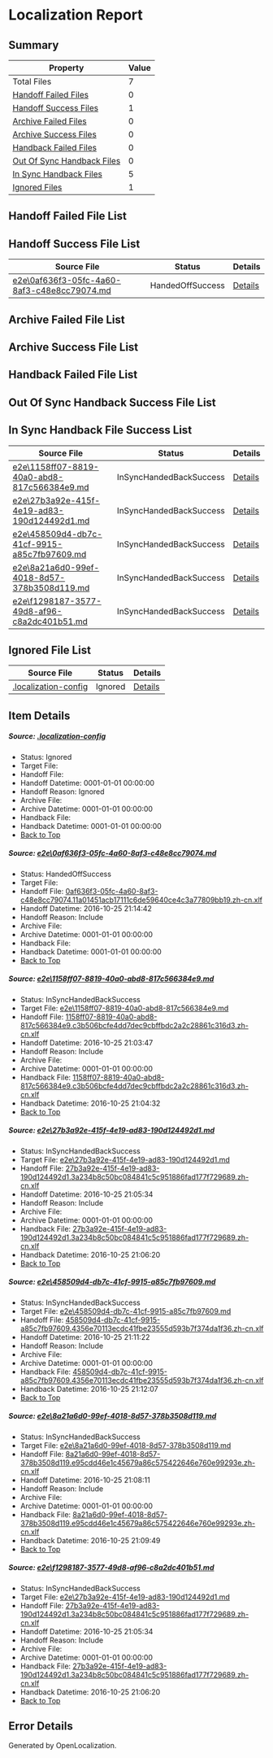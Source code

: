 # <a name='report-top'></a> Localization Report

## Summary
 Property | Value 
 -------- | ----- 
 Total Files | 7
[ Handoff Failed Files ](#handoff-failed-list)| 0
[ Handoff Success Files ](#handoff-success-list)| 1
[ Archive Failed Files ](#archive-failed-list)| 0
[ Archive Success Files ](#archive-success-list)| 0
[ Handback Failed Files ](#handback-failed-list)| 0
[ Out Of Sync Handback Files ](#outofsync-handback-success-list)| 0
[ In Sync Handback Files ](#insync-handback-success-list)| 5
[ Ignored Files ](#ignored-list)| 1

## <a name='handoff-failed-list'></a> Handoff Failed File List

## <a name='handoff-success-list'></a> Handoff Success File List
 Source File | Status | Details 
 ----------- | ------ | ------- 
 [e2e\0af636f3-05fc-4a60-8af3-c48e8cc79074.md](https://github.com/OpenLocalizationTestOrg/ol-test0/blob/f914e1540886ab1f765fe5e3db5763320ed253c7/e2e/0af636f3-05fc-4a60-8af3-c48e8cc79074.md) | HandedOffSuccess | [Details](#9a330bd44aa8e3c7a1832dd1bf01d3586686a4c21)

## <a name='archive-failed-list'></a> Archive Failed File List

## <a name='archive-success-list'></a> Archive Success File List

## <a name='handback-failed-list'></a> Handback Failed File List

## <a name='outofsync-handback-success-list'></a> Out Of Sync Handback Success File List

## <a name='insync-handback-success-list'></a> In Sync Handback File Success List
 Source File | Status | Details 
 ----------- | ------ | ------- 
 [e2e\1158ff07-8819-40a0-abd8-817c566384e9.md](https://github.com/OpenLocalizationTestOrg/ol-test0/blob/b1a5bf94d0bc4d6f2c393bda24bfd93739d5dafe/e2e/1158ff07-8819-40a0-abd8-817c566384e9.md) | InSyncHandedBackSuccess | [Details](#248ef1e23af74a37297fae167a52e5b01c475e322)
 [e2e\27b3a92e-415f-4e19-ad83-190d124492d1.md](https://github.com/OpenLocalizationTestOrg/ol-test0/blob/a791b6ab89c680ea1032e61e65bab89b6bd0a5ea/e2e/27b3a92e-415f-4e19-ad83-190d124492d1.md) | InSyncHandedBackSuccess | [Details](#ae08aa06145cfb85922da9b635269ba274722e8e3)
 [e2e\458509d4-db7c-41cf-9915-a85c7fb97609.md](https://github.com/OpenLocalizationTestOrg/ol-test0/blob/15271d1d7e378b98c75d253203b1fc8344f60600/e2e/458509d4-db7c-41cf-9915-a85c7fb97609.md) | InSyncHandedBackSuccess | [Details](#eff2181bcd1b44983a150629bf63585c3a4643f04)
 [e2e\8a21a6d0-99ef-4018-8d57-378b3508d119.md](https://github.com/OpenLocalizationTestOrg/ol-test0/blob/89cb5f81b218f89873c1dce7a73ad9d31e4bf950/e2e/8a21a6d0-99ef-4018-8d57-378b3508d119.md) | InSyncHandedBackSuccess | [Details](#f2f695d9a3732a66b407f265f13fd838b242629c5)
 [e2e\f1298187-3577-49d8-af96-c8a2dc401b51.md](https://github.com/OpenLocalizationTestOrg/ol-test0/blob/f914e1540886ab1f765fe5e3db5763320ed253c7/e2e/f1298187-3577-49d8-af96-c8a2dc401b51.md) | InSyncHandedBackSuccess | [Details](#ae08aa06145cfb85922da9b635269ba274722e8e6)

## <a name='ignored-list'></a> Ignored File List
 Source File | Status | Details 
 ----------- | ------ | ------- 
 [.localization-config](https://github.com/OpenLocalizationTestOrg/ol-test0/blob/f914e1540886ab1f765fe5e3db5763320ed253c7/.localization-config) | Ignored | [Details](#c268a05ecaa7ec85942ed632c29928ee5bd6da8d0)

## Item Details
##### <a name='c268a05ecaa7ec85942ed632c29928ee5bd6da8d0'></a> Source: [.localization-config](https://github.com/OpenLocalizationTestOrg/ol-test0/blob/f914e1540886ab1f765fe5e3db5763320ed253c7/.localization-config)
* Status: Ignored
* Target File: 
* Handoff File: 
* Handoff Datetime: 0001-01-01 00:00:00
* Handoff Reason: Ignored
* Archive File: 
* Archive Datetime: 0001-01-01 00:00:00
* Handback File: 
* Handback Datetime: 0001-01-01 00:00:00
* [Back to Top](#report-top)

##### <a name='9a330bd44aa8e3c7a1832dd1bf01d3586686a4c21'></a> Source: [e2e\0af636f3-05fc-4a60-8af3-c48e8cc79074.md](https://github.com/OpenLocalizationTestOrg/ol-test0/blob/f914e1540886ab1f765fe5e3db5763320ed253c7/e2e/0af636f3-05fc-4a60-8af3-c48e8cc79074.md)
* Status: HandedOffSuccess
* Target File: 
* Handoff File: [0af636f3-05fc-4a60-8af3-c48e8cc79074.11a01451acb17111c6de59640ce4c3a77809bb19.zh-cn.xlf](https://github.com/OpenLocalizationTestOrg/ol-test0-handoff/blob/678d637455e55ea010bb1dade364420deb7f88f4/ol-handoff/OpenLocalizationTestOrg/ol-test0-zhcn/shujia/ht/0af636f3-05fc-4a60-8af3-c48e8cc79074.11a01451acb17111c6de59640ce4c3a77809bb19.zh-cn.xlf)
* Handoff Datetime: 2016-10-25 21:14:42
* Handoff Reason: Include
* Archive File: 
* Archive Datetime: 0001-01-01 00:00:00
* Handback File: 
* Handback Datetime: 0001-01-01 00:00:00
* [Back to Top](#report-top)

##### <a name='248ef1e23af74a37297fae167a52e5b01c475e322'></a> Source: [e2e\1158ff07-8819-40a0-abd8-817c566384e9.md](https://github.com/OpenLocalizationTestOrg/ol-test0/blob/b1a5bf94d0bc4d6f2c393bda24bfd93739d5dafe/e2e/1158ff07-8819-40a0-abd8-817c566384e9.md)
* Status: InSyncHandedBackSuccess
* Target File: [e2e\1158ff07-8819-40a0-abd8-817c566384e9.md](https://github.com/OpenLocalizationTestOrg/ol-test0-zhcn/blob/062d6cd5e806b659b68536a4a369177434bda6dc/e2e/1158ff07-8819-40a0-abd8-817c566384e9.md)
* Handoff File: [1158ff07-8819-40a0-abd8-817c566384e9.c3b506bcfe4dd7dec9cbffbdc2a2c28861c316d3.zh-cn.xlf](https://github.com/OpenLocalizationTestOrg/ol-test0-handoff/blob/a0ab60e119aca647fc0c108b206e0c21184a63fd/ol-handoff/OpenLocalizationTestOrg/ol-test0-zhcn/shujia/ht/1158ff07-8819-40a0-abd8-817c566384e9.c3b506bcfe4dd7dec9cbffbdc2a2c28861c316d3.zh-cn.xlf)
* Handoff Datetime: 2016-10-25 21:03:47
* Handoff Reason: Include
* Archive File: 
* Archive Datetime: 0001-01-01 00:00:00
* Handback File: [1158ff07-8819-40a0-abd8-817c566384e9.c3b506bcfe4dd7dec9cbffbdc2a2c28861c316d3.zh-cn.xlf](https://github.com/OpenLocalizationTestOrg/ol-test0-handback/blob/9a0aa50062c06bf4d22941ce5e96d058ab085f90/ol-handback/OpenLocalizationTestOrg/ol-test0-zhcn/shujia/ht/1158ff07-8819-40a0-abd8-817c566384e9.c3b506bcfe4dd7dec9cbffbdc2a2c28861c316d3.zh-cn.xlf)
* Handback Datetime: 2016-10-25 21:04:32
* [Back to Top](#report-top)

##### <a name='ae08aa06145cfb85922da9b635269ba274722e8e3'></a> Source: [e2e\27b3a92e-415f-4e19-ad83-190d124492d1.md](https://github.com/OpenLocalizationTestOrg/ol-test0/blob/a791b6ab89c680ea1032e61e65bab89b6bd0a5ea/e2e/27b3a92e-415f-4e19-ad83-190d124492d1.md)
* Status: InSyncHandedBackSuccess
* Target File: [e2e\27b3a92e-415f-4e19-ad83-190d124492d1.md](https://github.com/OpenLocalizationTestOrg/ol-test0-zhcn/blob/3d7ea3ee5bdc0945cda04d0e184be65e422a6bea/e2e/27b3a92e-415f-4e19-ad83-190d124492d1.md)
* Handoff File: [27b3a92e-415f-4e19-ad83-190d124492d1.3a234b8c50bc084841c5c951886fad177f729689.zh-cn.xlf](https://github.com/OpenLocalizationTestOrg/ol-test0-handoff/blob/1676b79f059d519e61a07a46f04ad179fdd11000/ol-handoff/OpenLocalizationTestOrg/ol-test0-zhcn/shujia/ht/27b3a92e-415f-4e19-ad83-190d124492d1.3a234b8c50bc084841c5c951886fad177f729689.zh-cn.xlf)
* Handoff Datetime: 2016-10-25 21:05:34
* Handoff Reason: Include
* Archive File: 
* Archive Datetime: 0001-01-01 00:00:00
* Handback File: [27b3a92e-415f-4e19-ad83-190d124492d1.3a234b8c50bc084841c5c951886fad177f729689.zh-cn.xlf](https://github.com/OpenLocalizationTestOrg/ol-test0-handback/blob/1ebfd11928dfe2824fe604e4c15d6d70e850029f/ol-handback/OpenLocalizationTestOrg/ol-test0-zhcn/shujia/ht/27b3a92e-415f-4e19-ad83-190d124492d1.3a234b8c50bc084841c5c951886fad177f729689.zh-cn.xlf)
* Handback Datetime: 2016-10-25 21:06:20
* [Back to Top](#report-top)

##### <a name='eff2181bcd1b44983a150629bf63585c3a4643f04'></a> Source: [e2e\458509d4-db7c-41cf-9915-a85c7fb97609.md](https://github.com/OpenLocalizationTestOrg/ol-test0/blob/15271d1d7e378b98c75d253203b1fc8344f60600/e2e/458509d4-db7c-41cf-9915-a85c7fb97609.md)
* Status: InSyncHandedBackSuccess
* Target File: [e2e\458509d4-db7c-41cf-9915-a85c7fb97609.md](https://github.com/OpenLocalizationTestOrg/ol-test0-zhcn/blob/b400823d9d5a680320a8cb3d34063cb333df07dd/e2e/458509d4-db7c-41cf-9915-a85c7fb97609.md)
* Handoff File: [458509d4-db7c-41cf-9915-a85c7fb97609.4356e70113ecdc41fbe23555d593b7f374da1f36.zh-cn.xlf](https://github.com/OpenLocalizationTestOrg/ol-test0-handoff/blob/e6af7bbee31067c33d961c7b7309e38f1d092c70/ol-handoff/OpenLocalizationTestOrg/ol-test0-zhcn/shujia/ht/458509d4-db7c-41cf-9915-a85c7fb97609.4356e70113ecdc41fbe23555d593b7f374da1f36.zh-cn.xlf)
* Handoff Datetime: 2016-10-25 21:11:22
* Handoff Reason: Include
* Archive File: 
* Archive Datetime: 0001-01-01 00:00:00
* Handback File: [458509d4-db7c-41cf-9915-a85c7fb97609.4356e70113ecdc41fbe23555d593b7f374da1f36.zh-cn.xlf](https://github.com/OpenLocalizationTestOrg/ol-test0-handback/blob/4177ab515bfa88d86f3a9edcb66b854bc667469d/ol-handback/OpenLocalizationTestOrg/ol-test0-zhcn/shujia/ht/458509d4-db7c-41cf-9915-a85c7fb97609.4356e70113ecdc41fbe23555d593b7f374da1f36.zh-cn.xlf)
* Handback Datetime: 2016-10-25 21:12:07
* [Back to Top](#report-top)

##### <a name='f2f695d9a3732a66b407f265f13fd838b242629c5'></a> Source: [e2e\8a21a6d0-99ef-4018-8d57-378b3508d119.md](https://github.com/OpenLocalizationTestOrg/ol-test0/blob/89cb5f81b218f89873c1dce7a73ad9d31e4bf950/e2e/8a21a6d0-99ef-4018-8d57-378b3508d119.md)
* Status: InSyncHandedBackSuccess
* Target File: [e2e\8a21a6d0-99ef-4018-8d57-378b3508d119.md](https://github.com/OpenLocalizationTestOrg/ol-test0-zhcn/blob/abfc05b8de0f75d3bbeaabf6503a0d201e907ee5/e2e/8a21a6d0-99ef-4018-8d57-378b3508d119.md)
* Handoff File: [8a21a6d0-99ef-4018-8d57-378b3508d119.e95cdd46e1c45679a86c575422646e760e99293e.zh-cn.xlf](https://github.com/OpenLocalizationTestOrg/ol-test0-handoff/blob/07a7e7a9e84bbb346e2e31cefef9ab0cfc4cadf2/ol-handoff/OpenLocalizationTestOrg/ol-test0-zhcn/shujia/ht/8a21a6d0-99ef-4018-8d57-378b3508d119.e95cdd46e1c45679a86c575422646e760e99293e.zh-cn.xlf)
* Handoff Datetime: 2016-10-25 21:08:11
* Handoff Reason: Include
* Archive File: 
* Archive Datetime: 0001-01-01 00:00:00
* Handback File: [8a21a6d0-99ef-4018-8d57-378b3508d119.e95cdd46e1c45679a86c575422646e760e99293e.zh-cn.xlf](https://github.com/OpenLocalizationTestOrg/ol-test0-handback/blob/c59eae5ae79028c0bc42eb47a574dcce7cb4e116/ol-handback/OpenLocalizationTestOrg/ol-test0-zhcn/shujia/ht/8a21a6d0-99ef-4018-8d57-378b3508d119.e95cdd46e1c45679a86c575422646e760e99293e.zh-cn.xlf)
* Handback Datetime: 2016-10-25 21:09:49
* [Back to Top](#report-top)

##### <a name='ae08aa06145cfb85922da9b635269ba274722e8e6'></a> Source: [e2e\f1298187-3577-49d8-af96-c8a2dc401b51.md](https://github.com/OpenLocalizationTestOrg/ol-test0/blob/f914e1540886ab1f765fe5e3db5763320ed253c7/e2e/f1298187-3577-49d8-af96-c8a2dc401b51.md)
* Status: InSyncHandedBackSuccess
* Target File: [e2e\27b3a92e-415f-4e19-ad83-190d124492d1.md](https://github.com/OpenLocalizationTestOrg/ol-test0-zhcn/blob/3d7ea3ee5bdc0945cda04d0e184be65e422a6bea/e2e/27b3a92e-415f-4e19-ad83-190d124492d1.md)
* Handoff File: [27b3a92e-415f-4e19-ad83-190d124492d1.3a234b8c50bc084841c5c951886fad177f729689.zh-cn.xlf](https://github.com/OpenLocalizationTestOrg/ol-test0-handoff/blob/1676b79f059d519e61a07a46f04ad179fdd11000/ol-handoff/OpenLocalizationTestOrg/ol-test0-zhcn/shujia/ht/27b3a92e-415f-4e19-ad83-190d124492d1.3a234b8c50bc084841c5c951886fad177f729689.zh-cn.xlf)
* Handoff Datetime: 2016-10-25 21:05:34
* Handoff Reason: Include
* Archive File: 
* Archive Datetime: 0001-01-01 00:00:00
* Handback File: [27b3a92e-415f-4e19-ad83-190d124492d1.3a234b8c50bc084841c5c951886fad177f729689.zh-cn.xlf](https://github.com/OpenLocalizationTestOrg/ol-test0-handback/blob/1ebfd11928dfe2824fe604e4c15d6d70e850029f/ol-handback/OpenLocalizationTestOrg/ol-test0-zhcn/shujia/ht/27b3a92e-415f-4e19-ad83-190d124492d1.3a234b8c50bc084841c5c951886fad177f729689.zh-cn.xlf)
* Handback Datetime: 2016-10-25 21:06:20
* [Back to Top](#report-top)


## Error Details

Generated by OpenLocalization.

